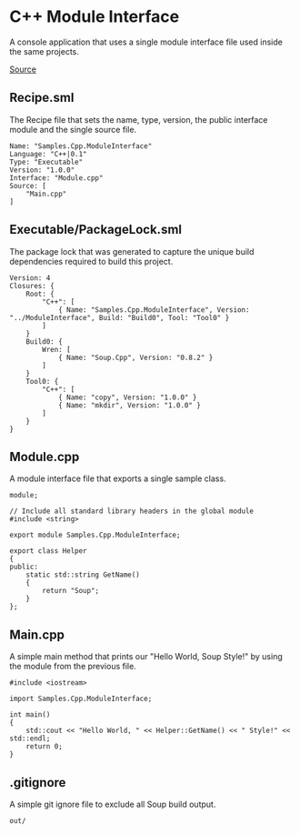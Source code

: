 # C++ Module Interface
A console application that uses a single module interface file used inside the same projects.

[Source](https://github.com/SoupBuild/Soup/tree/main/Samples/Cpp/ModuleInterface)

## Recipe.sml
The Recipe file that sets the name, type, version, the public interface module and the single source file.
```
Name: "Samples.Cpp.ModuleInterface"
Language: "C++|0.1"
Type: "Executable"
Version: "1.0.0"
Interface: "Module.cpp"
Source: [
    "Main.cpp"
]
```

## Executable/PackageLock.sml
The package lock that was generated to capture the unique build dependencies required to build this project.
```
Version: 4
Closures: {
    Root: {
        "C++": [
            { Name: "Samples.Cpp.ModuleInterface", Version: "../ModuleInterface", Build: "Build0", Tool: "Tool0" }
        ]
    }
    Build0: {
        Wren: [
            { Name: "Soup.Cpp", Version: "0.8.2" }
        ]
    }
    Tool0: {
        "C++": [
            { Name: "copy", Version: "1.0.0" }
            { Name: "mkdir", Version: "1.0.0" }
        ]
    }
}
```

## Module.cpp
A module interface file that exports a single sample class.
```
module;

// Include all standard library headers in the global module
#include <string>

export module Samples.Cpp.ModuleInterface;

export class Helper
{
public:
    static std::string GetName()
    {
        return "Soup";
    }
};
```

## Main.cpp
A simple main method that prints our "Hello World, Soup Style!" by using the module from the previous file.
```
#include <iostream>

import Samples.Cpp.ModuleInterface;

int main()
{
    std::cout << "Hello World, " << Helper::GetName() << " Style!" << std::endl;
    return 0;
}
```

## .gitignore
A simple git ignore file to exclude all Soup build output.
```
out/
```